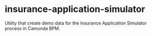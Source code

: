# insurance-application-simulator
Utility that create demo data for the Insurance Application Simulator process in Camunda BPM.
